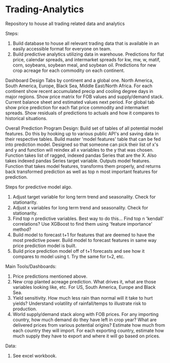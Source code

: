 # Trading-Analytics
Repository to house all trading related data and analytics

Steps:
1. Build database to house all relevant trading data that is available in an easily accessible format for everyone on team.
2. Build predictive analytics utilizing data in warehouse. Predictions for flat price, calendar spreads, and intermarket spreads for kw, mw, w, matif, corn, soybeans, soybean meal, and soybean oil. Predictions for new crop acreage for each commodity on each continent.

Dashboard Design
Tabs by continent and a global one. North America, South America, Europe, Black Sea, Middle East/North Africa. For each continent show recent accumulated precip and cooling degree days in major regions. Show price matrix for FOB values and supply/demand stack. Current balance sheet and estimated values next period. For global tab show price prediction for each flat price commodity and intermarket spreads. Show residuals of predictions to actuals and how it compares to historical situations. 


Overall Prediction Program Design:
   Build set of tables of all potential model features. Do this by hooking up to various public API's and saving data in their respective tables.
   Build master 'model features' table that can be fed into prediction model. Designed so that someone can pick their list of x's and y and function will reindex all x variables to the y that was chosen.
       Function takes list of ragged, indexed pandas Series that are the X. Also takes indexed pandas Series target variable. Outputs model features.
   Function that takes model features, transforms them properly, and returns back transformed prediction as well as top n most important features for prediction.


Steps for predictive model algo.
1. Adjust target variable for long term trend and seasonality. Check for stationarity.
2. Adjust x variables for long term trend and seasonality. Check for stationarity.
3. Find top n predictive variables. Best way to do this... Find top n 'kendall' correlations? Use XGBoost to find them using 'feature importance' method?
4. Build model to forecast t+1 for features that are deemed to have the most predictive power.
      Build model to forecast features in same way price prediction model is built.
6. Build price prediction model off of t+1 forecasts and see how it compares to model using t. Try the same for t+2, etc.

Main Tools/Dashboards:
1. Price predictions mentioned above.
2. New crop planted acreage prediction. What drives it, what are those variables looking like, etc. For US, South America, Europe and Black Sea.
3. Yield sensitivity. How much less rain than normal will it take to hurt yields? Understand volatility of rainfall/temps to illustrate risk to production.
4. World supply/demand stack along with FOB prices. For any importing country, how much demand do they have left in crop year? What are delivered prices from various potential origins? Estimate how much from each country they will import. For each exporting country, estimate how much supply they have to export and where it will go based on prices.


Data:
1. See excel workbook.
